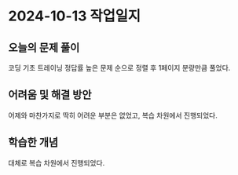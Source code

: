 # 2024-10-13 작업일지

## 오늘의 문제 풀이

코딩 기초 트레이닝 정답률 높은 문제 순으로 정렬 후 1페이지 분량만큼 풀었다.

## 어려움 및 해결 방안

어제와 마찬가지로 딱히 어려운 부분은 없었고, 복습 차원에서 진행되었다.

## 학습한 개념

대체로 복습 차원에서 진행되었다.
